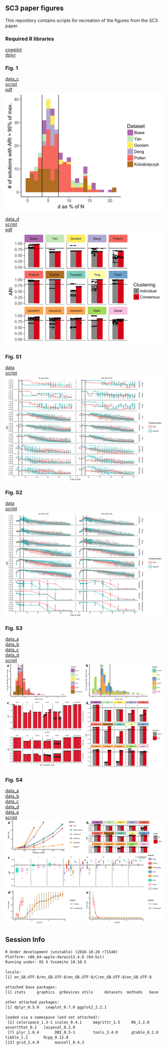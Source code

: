 ## SC3 paper figures
This repository contains scripts for recreation of the figures from the SC3 paper.

### Required R libraries

[cowplot](https://cran.r-project.org/web/packages/cowplot/index.html)  
[dplyr](https://cran.r-project.org/web/packages/dplyr/index.html)

### Fig. 1
[data_c](1c.csv)  
[script](1c.R)  
[pdf](1c.pdf)  
![](1c.jpeg)

[data_d](1d.csv)  
[script](1d.R)  
[pdf](1d.pdf)  
![](1d.jpeg)

### Fig. S1

[data](S1.csv)  
[script](S1.R)  
![](S1.jpeg)

### Fig. S2

[data](S2.csv)  
[script](S2.R)  
![](S2.jpeg)

### Fig. S3
[data_a](S3a.csv)  
[data_b](S3b.csv)  
[data_c](S3c.csv)  
[data_d](S3d.csv)  
[script](S3.R)  
![](S3.jpeg)

### Fig. S4
[data_a](S4a.csv)  
[data_b](S4b.csv)  
[data_c](S4c.csv)  
[data_d](S4d.csv)  
[data_e](S4e.csv)  
[script](S4.R)  
![](S4.jpeg)

## Session Info

```
R Under development (unstable) (2016-10-20 r71540)
Platform: x86_64-apple-darwin13.4.0 (64-bit)
Running under: OS X Yosemite 10.10.5

locale:
[1] en_GB.UTF-8/en_GB.UTF-8/en_GB.UTF-8/C/en_GB.UTF-8/en_GB.UTF-8

attached base packages:
[1] stats     graphics  grDevices utils     datasets  methods   base     

other attached packages:
[1] dplyr_0.5.0   cowplot_0.7.0 ggplot2_2.2.1

loaded via a namespace (and not attached):
 [1] colorspace_1.3-1 scales_0.4.1     magrittr_1.5     R6_2.2.0         assertthat_0.1   lazyeval_0.2.0  
 [7] plyr_1.8.4       DBI_0.5-1        tools_3.4.0      gtable_0.2.0     tibble_1.2       Rcpp_0.12.8     
[13] grid_3.4.0       munsell_0.4.3     
```
